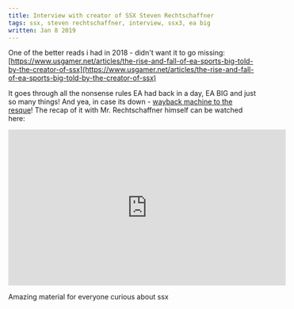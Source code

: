 ```yaml
---
title: Interview with creator of SSX Steven Rechtschaffner
tags: ssx, steven rechtschaffner, interview, ssx3, ea big
written: Jan 8 2019
---
```

One of the better reads i had in 2018 - didn't want it to go missing:
[https://www.usgamer.net/articles/the-rise-and-fall-of-ea-sports-big-told-by-the-creator-of-ssx](https://www.usgamer.net/articles/the-rise-and-fall-of-ea-sports-big-told-by-the-creator-of-ssx)

It goes through all the nonsense rules EA had back in a day, EA BIG and just so many things! And yea, in case its down - [wayback machine to the resque](https://web.archive.org/web/20180112080146/https://www.usgamer.net/articles/the-rise-and-fall-of-ea-sports-big-told-by-the-creator-of-ssx)!
The recap of it with Mr. Rechtschaffner himself can be watched here: 
<iframe width="560" height="315" src="https://www.youtube.com/embed/Px1k9WHi6wY" frameborder="0" allowfullscreen></iframe>

Amazing material for everyone curious about ssx